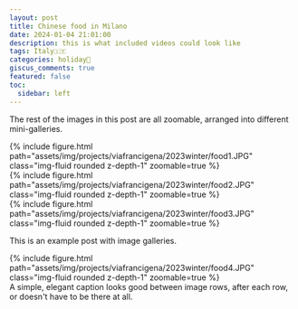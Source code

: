 ```yaml
---
layout: post
title: Chinese food in Milano
date: 2024-01-04 21:01:00
description: this is what included videos could look like
tags: Italy🇮🇹
categories: holiday🌴
giscus_comments: true
featured: false
toc:
  sidebar: left
---
```


The rest of the images in this post are all zoomable, arranged into different mini-galleries.

<div class="row mt-3">
    <div class="col-sm mt-3 mt-md-0">
        {% include figure.html path="assets/img/projects/viafrancigena/2023winter/food1.JPG" class="img-fluid rounded z-depth-1" zoomable=true %}
    </div>
    <div class="col-sm mt-3 mt-md-0">
        {% include figure.html path="assets/img/projects/viafrancigena/2023winter/food2.JPG" class="img-fluid rounded z-depth-1" zoomable=true %}
    </div>
    <div class="col-sm mt-3 mt-md-0">
        {% include figure.html path="assets/img/projects/viafrancigena/2023winter/food3.JPG" class="img-fluid rounded z-depth-1" zoomable=true %}
    </div>
</div>

This is an example post with image galleries.

<div class="row mt-3">
    <div class="col-sm mt-3 mt-md-0">
        {% include figure.html path="assets/img/projects/viafrancigena/2023winter/food4.JPG" class="img-fluid rounded z-depth-1" zoomable=true %}
    </div>

</div>
<div class="caption">
    A simple, elegant caption looks good between image rows, after each row, or doesn't have to be there at all.
</div>